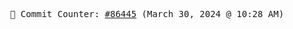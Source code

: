 <p align="center">
    <samp>
        📮 Commit Counter: <a href="https://github.com/Javascript-void0/Javascript-void0/commits/main">#86445</a> (March 30, 2024 @ 10:28 AM)
    </samp>
</p>